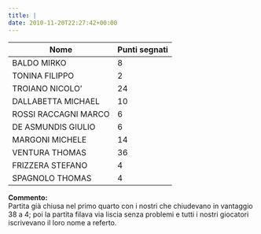 ```yaml
---
title: |
date: 2010-11-20T22:27:42+00:00
---
```

| **Nome** | **Punti segnati** |
| -------- | ----------------- |
| BALDO MIRKO | 8 |
| TONINA FILIPPO | 2 |
| TROIANO NICOLO’ | 24 |
| DALLABETTA MICHAEL | 10 |
| ROSSI RACCAGNI MARCO | 6 |
| DE ASMUNDIS GIULIO | 6 |
| MARGONI MICHELE | 14 |
| VENTURA THOMAS | 36 |
| FRIZZERA STEFANO | 4 |
| SPAGNOLO THOMAS | 4 |

**Commento:**  
Partita già chiusa nel primo quarto con i nostri che chiudevano in vantaggio 38 a 4; poi la partita filava via liscia senza problemi e tutti i nostri giocatori iscrivevano il loro nome a referto.